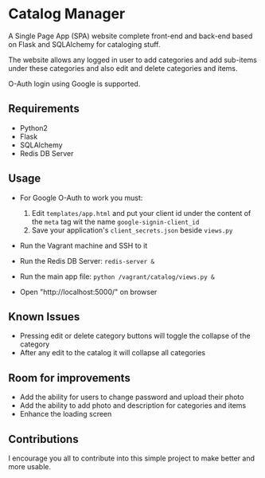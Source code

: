 # Catalog Manager

A Single Page App (SPA) website complete front-end and back-end based on Flask and SQLAlchemy for cataloging stuff.

The website allows any logged in user to add categories and add sub-items under these categories and also edit and delete categories and items.

O-Auth login using Google is supported.

## Requirements

  * Python2
  * Flask
  * SQLAlchemy
  * Redis DB Server

## Usage

* For Google O-Auth to work you must:
  1. Edit `templates/app.html` and put your client id under the content of the `meta` tag wit the name `google-signin-client_id`
  2. Save your application's `client_secrets.json` beside `views.py`

* Run the Vagrant machine and SSH to it

* Run the Redis DB Server: `redis-server &`

* Run the main app file: `python /vagrant/catalog/views.py &`

* Open "http://localhost:5000/" on browser

## Known Issues

* Pressing edit or delete category buttons will toggle the collapse of the category
* After any edit to the catalog it will collapse all categories

## Room for improvements

* Add the ability for users to change password and upload their photo
* Add the ability to add photo and description for categories and items
* Enhance the loading screen

## Contributions

I encourage you all to contribute into this simple project to make better and more usable.